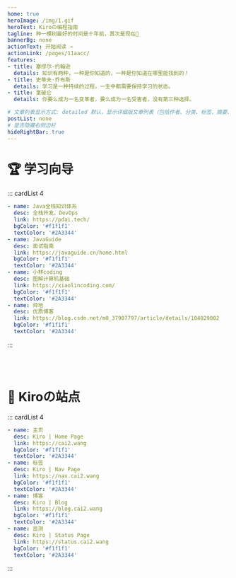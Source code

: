 ```yaml
---
home: true
heroImage: /img/1.gif
heroText: Kiroの编程指南
tagline: 种一棵树最好的时间是十年前，其次是现在🚀
bannerBg: none
actionText: 开始阅读 →
actionLink: /pages/11aacc/
features:
- title: 塞缪尔·约翰逊
  details: 知识有两种，一种是你知道的，一种是你知道在哪里能找到的！
- title: 史蒂夫·乔布斯
  details: 学习是一种持续的过程，一生中都需要保持学习的状态。
- title: 拿破仑
  details: 你要么成为一名变革者，要么成为一名受害者，没有第三种选择。

# 文章列表显示方式: detailed 默认，显示详细版文章列表（包括作者、分类、标签、摘要、分页等）| simple => 显示简约版文章列表（仅标题和日期）| none 不显示文章列表
postList: none
# 是否隐藏右侧边栏
hideRightBar: true
---
```

# 🏆 学习向导
::: cardList 4
```yaml
- name: Java全栈知识体系
  desc: 全栈开发，DevOps
  link: https://pdai.tech/
  bgColor: '#f1f1f1'
  textColor: '#2A3344'
- name: JavaGuide
  desc: 面试指南
  link: https://javaguide.cn/home.html
  bgColor: '#f1f1f1'
  textColor: '#2A3344'
- name: 小林coding
  desc: 图解计算机基础
  link: https://xiaolincoding.com/
  bgColor: '#f1f1f1'
  textColor: '#2A3344'
- name: 帅地
  desc: 优质博客
  link: https://blog.csdn.net/m0_37907797/article/details/104029002
  bgColor: '#f1f1f1'
  textColor: '#2A3344'
```
:::

<br/>
<br/>


# 🔗 Kiroの站点
::: cardList 4
```yaml
- name: 主页
  desc: Kiro | Home Page
  link: https://cai2.wang
  bgColor: '#f1f1f1'
  textColor: '#2A3344'
- name: 标签
  desc: Kiro | Nav Page
  link: https://nav.cai2.wang
  bgColor: '#f1f1f1'
  textColor: '#2A3344'
- name: 博客
  desc: Kiro | Blog
  link: https://blog.cai2.wang
  bgColor: '#f1f1f1'
  textColor: '#2A3344'
- name: 监测
  desc: Kiro | Status Page
  link: https://status.cai2.wang
  bgColor: '#f1f1f1'
  textColor: '#2A3344'
```
:::


[comment]: <> (<ClientOnly>)

[comment]: <> (  <WebInfo></WebInfo>)

[comment]: <> (</ClientOnly>)










